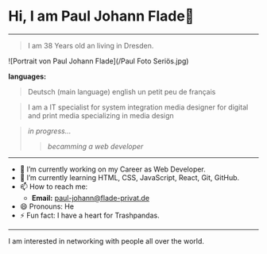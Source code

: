 # **Hi, I am Paul Johann Flade**👋
---
> I am 38 Years old an living in Dresden.

![Portrait von Paul Johann Flade](/Paul Foto Seriös.jpg)

**languages:**
> Deutsch (main language)
> english
> un petit peu de français

> I am a IT specialist for system integration
> media designer for digital and print media specializing in media design 

> *in progress...*
>>  *becamming a web developer*

---

- 🔭 I’m currently working on my Career as Web Developer.
- 🌱 I’m currently learning HTML, CSS, JavaScript, React, Git, GitHub.
- 📫 How to reach me:
  - **Email:** paul-johann@flade-privat.de
- 😄 Pronouns: He
- ⚡ Fun fact: I have a heart for Trashpandas.

---

I am interested in networking with people all over the world.

